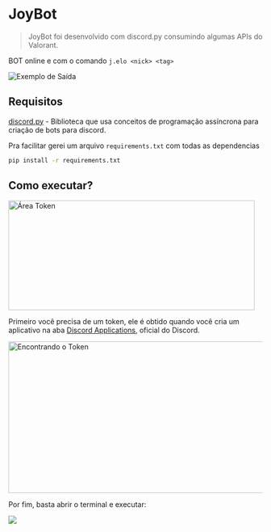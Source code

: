 # JoyBot
> JoyBot foi desenvolvido com discord.py consumindo algumas APIs do Valorant.

BOT online e com o comando `j.elo <nick> <tag>`

<img src="https://i.ibb.co/C2Q5c2n/demonstracao.png" alt="Exemplo de Saída">

## Requisitos
[discord.py](https://pypi.org/project/discord.py) -  Biblioteca que usa conceitos de programação assíncrona para criação de bots para discord.

Pra facilitar gerei um arquivo `requirements.txt` com todas as dependencias
```sh
pip install -r requirements.txt
```

## Como executar?
<img src="https://i.ibb.co/YtN35QS/img-git2.png" width="488" height="216.34" alt="Área Token">

Primeiro você precisa de um token, ele é obtido quando você cria um aplicativo na aba [Discord Applications](https://discord.com/developers/applications), oficial do Discord.

<img src="https://i.ibb.co/bsM8Nzs/developers.png" width="750" height="300" alt="Encontrando o Token">

Por fim, basta abrir o terminal e executar:

<img src="https://i.ibb.co/FX54b73/bot-executando.png">
